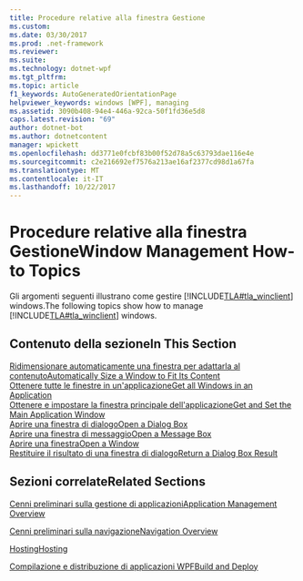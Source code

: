 ```yaml
---
title: Procedure relative alla finestra Gestione
ms.custom: 
ms.date: 03/30/2017
ms.prod: .net-framework
ms.reviewer: 
ms.suite: 
ms.technology: dotnet-wpf
ms.tgt_pltfrm: 
ms.topic: article
f1_keywords: AutoGeneratedOrientationPage
helpviewer_keywords: windows [WPF], managing
ms.assetid: 3090b408-94e4-446a-92ca-50f1fd36e5d8
caps.latest.revision: "69"
author: dotnet-bot
ms.author: dotnetcontent
manager: wpickett
ms.openlocfilehash: dd3771e0fcbf83b00f52d78a5c63793dae116e4e
ms.sourcegitcommit: c2e216692ef7576a213ae16af2377cd98d1a67fa
ms.translationtype: MT
ms.contentlocale: it-IT
ms.lasthandoff: 10/22/2017
---
```

# <a name="window-management-how-to-topics"></a><span data-ttu-id="5a97d-102">Procedure relative alla finestra Gestione</span><span class="sxs-lookup"><span data-stu-id="5a97d-102">Window Management How-to Topics</span></span>
<span data-ttu-id="5a97d-103">Gli argomenti seguenti illustrano come gestire [!INCLUDE[TLA#tla_winclient](../../../../includes/tlasharptla-winclient-md.md)] windows.</span><span class="sxs-lookup"><span data-stu-id="5a97d-103">The following topics show how to manage [!INCLUDE[TLA#tla_winclient](../../../../includes/tlasharptla-winclient-md.md)] windows.</span></span>  
  
## <a name="in-this-section"></a><span data-ttu-id="5a97d-104">Contenuto della sezione</span><span class="sxs-lookup"><span data-stu-id="5a97d-104">In This Section</span></span>  
 [<span data-ttu-id="5a97d-105">Ridimensionare automaticamente una finestra per adattarla al contenuto</span><span class="sxs-lookup"><span data-stu-id="5a97d-105">Automatically Size a Window to Fit Its Content</span></span>](../../../../docs/framework/wpf/app-development/how-to-automatically-size-a-window-to-fit-its-content.md)  
  [<span data-ttu-id="5a97d-106">Ottenere tutte le finestre in un'applicazione</span><span class="sxs-lookup"><span data-stu-id="5a97d-106">Get all Windows in an Application</span></span>](../../../../docs/framework/wpf/app-development/how-to-get-all-windows-in-an-application.md)  
  [<span data-ttu-id="5a97d-107">Ottenere e impostare la finestra principale dell'applicazione</span><span class="sxs-lookup"><span data-stu-id="5a97d-107">Get and Set the Main Application Window</span></span>](../../../../docs/framework/wpf/app-development/how-to-get-and-set-the-main-application-window.md)  
  [<span data-ttu-id="5a97d-108">Aprire una finestra di dialogo</span><span class="sxs-lookup"><span data-stu-id="5a97d-108">Open a Dialog Box</span></span>](../../../../docs/framework/wpf/app-development/how-to-open-a-dialog-box.md)  
  [<span data-ttu-id="5a97d-109">Aprire una finestra di messaggio</span><span class="sxs-lookup"><span data-stu-id="5a97d-109">Open a Message Box</span></span>](../../../../docs/framework/wpf/app-development/how-to-open-a-message-box.md)  
  [<span data-ttu-id="5a97d-110">Aprire una finestra</span><span class="sxs-lookup"><span data-stu-id="5a97d-110">Open a Window</span></span>](../../../../docs/framework/wpf/app-development/how-to-open-a-window.md)  
  [<span data-ttu-id="5a97d-111">Restituire il risultato di una finestra di dialogo</span><span class="sxs-lookup"><span data-stu-id="5a97d-111">Return a Dialog Box Result</span></span>](../../../../docs/framework/wpf/app-development/how-to-return-a-dialog-box-result.md)  
  
## <a name="related-sections"></a><span data-ttu-id="5a97d-112">Sezioni correlate</span><span class="sxs-lookup"><span data-stu-id="5a97d-112">Related Sections</span></span>  
 [<span data-ttu-id="5a97d-113">Cenni preliminari sulla gestione di applicazioni</span><span class="sxs-lookup"><span data-stu-id="5a97d-113">Application Management Overview</span></span>](../../../../docs/framework/wpf/app-development/application-management-overview.md)  
  
 [<span data-ttu-id="5a97d-114">Cenni preliminari sulla navigazione</span><span class="sxs-lookup"><span data-stu-id="5a97d-114">Navigation Overview</span></span>](../../../../docs/framework/wpf/app-development/navigation-overview.md)  
  
 [<span data-ttu-id="5a97d-115">Hosting</span><span class="sxs-lookup"><span data-stu-id="5a97d-115">Hosting</span></span>](../../../../docs/framework/wpf/app-development/hosting-wpf-applications.md)  
  
 [<span data-ttu-id="5a97d-116">Compilazione e distribuzione di applicazioni WPF</span><span class="sxs-lookup"><span data-stu-id="5a97d-116">Build and Deploy</span></span>](../../../../docs/framework/wpf/app-development/building-and-deploying-wpf-applications.md)
